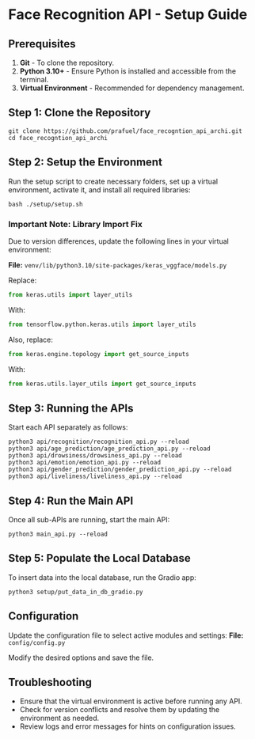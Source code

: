 # Face Recognition API - Setup Guide

## Prerequisites
1. **Git** - To clone the repository.
2. **Python 3.10+** - Ensure Python is installed and accessible from the terminal.
3. **Virtual Environment** - Recommended for dependency management.

## Step 1: Clone the Repository
```
git clone https://github.com/prafuel/face_recogntion_api_archi.git
cd face_recogntion_api_archi
```

## Step 2: Setup the Environment
Run the setup script to create necessary folders, set up a virtual environment, activate it, and install all required libraries:
```
bash ./setup/setup.sh
```

### Important Note: Library Import Fix
Due to version differences, update the following lines in your virtual environment:

**File:** `venv/lib/python3.10/site-packages/keras_vggface/models.py`

Replace:
```python
from keras.utils import layer_utils
```
With:
```python
from tensorflow.python.keras.utils import layer_utils
```

Also, replace:
```python
from keras.engine.topology import get_source_inputs
```
With:
```python
from keras.utils.layer_utils import get_source_inputs
```

## Step 3: Running the APIs
Start each API separately as follows:
```
python3 api/recognition/recognition_api.py --reload
python3 api/age_prediction/age_prediction_api.py --reload
python3 api/drowsiness/drowsiness_api.py --reload
python3 api/emotion/emotion_api.py --reload
python3 api/gender_prediction/gender_prediction_api.py --reload
python3 api/liveliness/liveliness_api.py --reload
```

## Step 4: Run the Main API
Once all sub-APIs are running, start the main API:
```
python3 main_api.py --reload
```

## Step 5: Populate the Local Database
To insert data into the local database, run the Gradio app:
```
python3 setup/put_data_in_db_gradio.py
```

## Configuration
Update the configuration file to select active modules and settings:
**File:** `config/config.py`

Modify the desired options and save the file.

## Troubleshooting
- Ensure that the virtual environment is active before running any API.
- Check for version conflicts and resolve them by updating the environment as needed.
- Review logs and error messages for hints on configuration issues.

